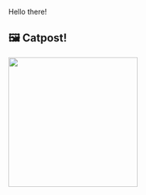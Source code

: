 Hello there!



## 🖼️ Catpost!

<sub>
    <img src="https://cdn2.thecatapi.com/images/bbp.jpg" height="256">
</sub>

